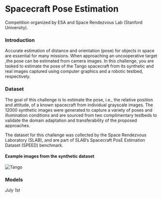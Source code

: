 # Spacecraft Pose Estimation 

Competition organized by ESA and Space Rendezvous Lab (Stanford University).

### Introduction

Accurate estimation of distance and orientation (pose) for objects in space are essential for many missions. When approaching an uncooperative target ,the pose can be estimated from camera images. In this challenge, you are tasked to estimate the pose of the Tango spacecraft from its synthetic and real images captured using computer graphics and a robotic testbed, respectively. 

### Dataset

The goal of this challenge is to estimate the pose, i.e., the relative position and attitude, of a known spacecraft from individual grayscale images. The 12000 synthetic images were generated to capture a variety of poses and illumination conditions and are sourced from two complimentary testbeds to validate the domain adaptation and transferability of the proposed approaches.

The dataset for this challenge was collected by the Space Rendezvous Laboratory (SLAB), and are part of SLAB’s Spacecraft PosE Estimation Dataset (SPEED) benchmark.

#### Example images from the synthetic dataset

![Tango](https://kelvins.esa.int/media/competitions/satellite-pose-estimation-challenge/sats_with_different_bg.png)

### Models
*July 1st* 





